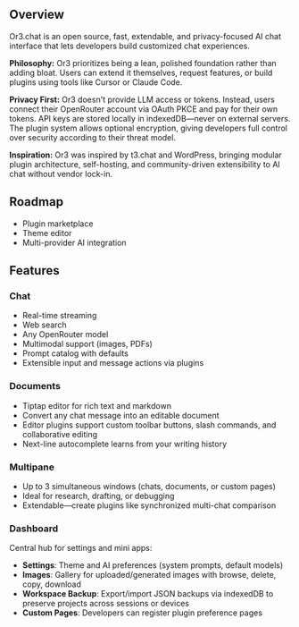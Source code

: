 ## Overview

Or3.chat is an open source, fast, extendable, and privacy-focused AI chat interface that lets developers build customized chat experiences.

**Philosophy:** Or3 prioritizes being a lean, polished foundation rather than adding bloat. Users can extend it themselves, request features, or build plugins using tools like Cursor or Claude Code.

**Privacy First:** Or3 doesn't provide LLM access or tokens. Instead, users connect their OpenRouter account via OAuth PKCE and pay for their own tokens. API keys are stored locally in indexedDB—never on external servers. The plugin system allows optional encryption, giving developers full control over security according to their threat model.

**Inspiration:** Or3 was inspired by t3.chat and WordPress, bringing modular plugin architecture, self-hosting, and community-driven extensibility to AI chat without vendor lock-in.

## Roadmap

-   Plugin marketplace
-   Theme editor
-   Multi-provider AI integration

## Features

### Chat

-   Real-time streaming
-   Web search
-   Any OpenRouter model
-   Multimodal support (images, PDFs)
-   Prompt catalog with defaults
-   Extensible input and message actions via plugins

### Documents

-   Tiptap editor for rich text and markdown
-   Convert any chat message into an editable document
-   Editor plugins support custom toolbar buttons, slash commands, and collaborative editing
-   Next-line autocomplete learns from your writing history

### Multipane

-   Up to 3 simultaneous windows (chats, documents, or custom pages)
-   Ideal for research, drafting, or debugging
-   Extendable—create plugins like synchronized multi-chat comparison

### Dashboard

Central hub for settings and mini apps:

-   **Settings**: Theme and AI preferences (system prompts, default models)
-   **Images**: Gallery for uploaded/generated images with browse, delete, copy, download
-   **Workspace Backup**: Export/import JSON backups via indexedDB to preserve projects across sessions or devices
-   **Custom Pages**: Developers can register plugin preference pages
